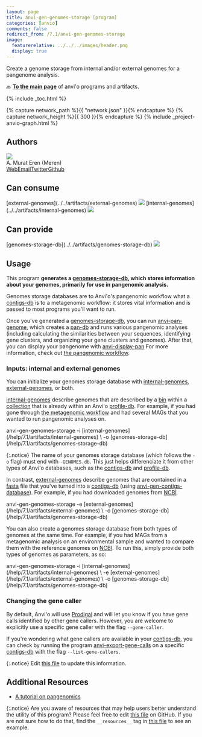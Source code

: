 ```yaml
---
layout: page
title: anvi-gen-genomes-storage [program]
categories: [anvio]
comments: false
redirect_from: /7.1/anvi-gen-genomes-storage
image:
  featurerelative: ../../../images/header.png
  display: true
---
```


Create a genome storage from internal and/or external genomes for a pangenome analysis.

🔙 **[To the main page](../../)** of anvi'o programs and artifacts.


{% include _toc.html %}
<div id="svg" class="subnetwork"></div>
{% capture network_path %}{{ "network.json" }}{% endcapture %}
{% capture network_height %}{{ 300 }}{% endcapture %}
{% include _project-anvio-graph.html %}


## Authors

<div class="anvio-person"><div class="anvio-person-info"><div class="anvio-person-photo"><img class="anvio-person-photo-img" src="../../images/authors/meren.jpg" /></div><div class="anvio-person-info-box"><span class="anvio-person-name">A. Murat Eren (Meren)</span><div class="anvio-person-social-box"><a href="http://meren.org" class="person-social" target="_blank"><i class="fa fa-fw fa-home"></i>Web</a><a href="mailto:a.murat.eren@gmail.com" class="person-social" target="_blank"><i class="fa fa-fw fa-envelope-square"></i>Email</a><a href="http://twitter.com/merenbey" class="person-social" target="_blank"><i class="fa fa-fw fa-twitter-square"></i>Twitter</a><a href="http://github.com/meren" class="person-social" target="_blank"><i class="fa fa-fw fa-github"></i>Github</a></div></div></div></div>



## Can consume


<p style="text-align: left" markdown="1"><span class="artifact-r">[external-genomes](../../artifacts/external-genomes) <img src="../../images/icons/TXT.png" class="artifact-icon-mini" /></span> <span class="artifact-r">[internal-genomes](../../artifacts/internal-genomes) <img src="../../images/icons/TXT.png" class="artifact-icon-mini" /></span></p>


## Can provide


<p style="text-align: left" markdown="1"><span class="artifact-p">[genomes-storage-db](../../artifacts/genomes-storage-db) <img src="../../images/icons/DB.png" class="artifact-icon-mini" /></span></p>


## Usage


This program **generates a <span class="artifact-n">[genomes-storage-db](/help/7.1/artifacts/genomes-storage-db)</span>, which stores information about your genomes, primarily for use in pangenomic analysis.** 

Genomes storage databases are to Anvi'o's pangenomic workflow what a <span class="artifact-n">[contigs-db](/help/7.1/artifacts/contigs-db)</span> is to a metagenomic workflow: it stores vital information and is passed to most programs you'll want to run. 

Once you've generated a <span class="artifact-n">[genomes-storage-db](/help/7.1/artifacts/genomes-storage-db)</span>, you can run <span class="artifact-n">[anvi-pan-genome](/help/7.1/programs/anvi-pan-genome)</span>, which creates a <span class="artifact-n">[pan-db](/help/7.1/artifacts/pan-db)</span> and runs various pangenomic analyses (including calculating the similarities between your sequences, identifying gene clusters, and organizing your gene clusters and genomes). After that, you can display your pangenome with <span class="artifact-n">[anvi-display-pan](/help/7.1/programs/anvi-display-pan)</span> For more information, check out [the pangenomic workflow](http://merenlab.org/2016/11/08/pangenomics-v2/#generating-an-anvio-genomes-storage).

### Inputs: internal and external genomes

You can initialize your genomes storage database with <span class="artifact-n">[internal-genomes](/help/7.1/artifacts/internal-genomes)</span>, <span class="artifact-n">[external-genomes](/help/7.1/artifacts/external-genomes)</span>, or both. 

<span class="artifact-n">[internal-genomes](/help/7.1/artifacts/internal-genomes)</span> describe genomes that are described by a <span class="artifact-n">[bin](/help/7.1/artifacts/bin)</span> within a <span class="artifact-n">[collection](/help/7.1/artifacts/collection)</span> that is already within an Anvi'o <span class="artifact-n">[profile-db](/help/7.1/artifacts/profile-db)</span>. For example, if you had gone through [the metagenomic workflow](http://merenlab.org/2016/06/22/anvio-tutorial-v2/) and had several MAGs that you wanted to run pangenomic analyses on. 

<div class="codeblock" markdown="1">
anvi&#45;gen&#45;genomes&#45;storage &#45;i <span class="artifact&#45;n">[internal&#45;genomes](/help/7.1/artifacts/internal&#45;genomes)</span> \
                         &#45;o <span class="artifact&#45;n">[genomes&#45;storage&#45;db](/help/7.1/artifacts/genomes&#45;storage&#45;db)</span>
</div>

{:.notice}
The name of your genomes storage database (which follows the `-o` flag) must end with `-GENOMES.db`. This just helps differenciate it from other types of Anvi'o databases, such as the <span class="artifact-n">[contigs-db](/help/7.1/artifacts/contigs-db)</span> and <span class="artifact-n">[profile-db](/help/7.1/artifacts/profile-db)</span>. 

In contrast, <span class="artifact-n">[external-genomes](/help/7.1/artifacts/external-genomes)</span> describe genomes that are contained in a <span class="artifact-n">[fasta](/help/7.1/artifacts/fasta)</span> file that you've turned into a <span class="artifact-n">[contigs-db](/help/7.1/artifacts/contigs-db)</span> (using <span class="artifact-n">[anvi-gen-contigs-database](/help/7.1/programs/anvi-gen-contigs-database)</span>).  For example, if you had downloaded genomes from [NCBI](https://www.ncbi.nlm.nih.gov/). 

<div class="codeblock" markdown="1">
anvi&#45;gen&#45;genomes&#45;storage &#45;e <span class="artifact&#45;n">[external&#45;genomes](/help/7.1/artifacts/external&#45;genomes)</span> \
                         &#45;o <span class="artifact&#45;n">[genomes&#45;storage&#45;db](/help/7.1/artifacts/genomes&#45;storage&#45;db)</span>
</div>

You can also create a genomes storage database from both types of genomes at the same time. For example, if you had MAGs from a metagenomic analysis on an environmental sample and wanted to compare them with the reference genomes on [NCBI](https://www.ncbi.nlm.nih.gov/). To run this, simply provide both types of genomes as parameters, as so: 

<div class="codeblock" markdown="1">
anvi&#45;gen&#45;genomes&#45;storage &#45;i <span class="artifact&#45;n">[internal&#45;genomes](/help/7.1/artifacts/internal&#45;genomes)</span> \
                         &#45;e <span class="artifact&#45;n">[external&#45;genomes](/help/7.1/artifacts/external&#45;genomes)</span> \
                         &#45;o <span class="artifact&#45;n">[genomes&#45;storage&#45;db](/help/7.1/artifacts/genomes&#45;storage&#45;db)</span>
</div>

### Changing the gene caller

By default, Anvi'o will use [Prodigal](https://github.com/hyattpd/Prodigal) and will let you know if you have gene calls identified by other gene callers. However, you are welcome to explicitly use a specific gene caller with the flag `--gene-caller`. 

If you're wondering what gene callers are available in your <span class="artifact-n">[contigs-db](/help/7.1/artifacts/contigs-db)</span>, you can check by running the program <span class="artifact-n">[anvi-export-gene-calls](/help/7.1/programs/anvi-export-gene-calls)</span> on a specific <span class="artifact-n">[contigs-db](/help/7.1/artifacts/contigs-db)</span> with the flag `--list-gene-callers`. 


{:.notice}
Edit [this file](https://github.com/merenlab/anvio/tree/master/anvio/docs/programs/anvi-gen-genomes-storage.md) to update this information.


## Additional Resources


* [A tutorial on pangenomics](http://merenlab.org/2016/11/08/pangenomics-v2/)


{:.notice}
Are you aware of resources that may help users better understand the utility of this program? Please feel free to edit [this file](https://github.com/merenlab/anvio/tree/master/bin/anvi-gen-genomes-storage) on GitHub. If you are not sure how to do that, find the `__resources__` tag in [this file](https://github.com/merenlab/anvio/blob/master/bin/anvi-interactive) to see an example.
